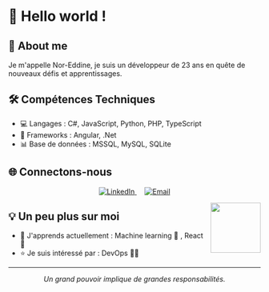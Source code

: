 # 👋 Hello world !

## 🚀 About me 
Je m'appelle Nor-Eddine, je suis un développeur de 23 ans en quête de nouveaux défis et apprentissages. 

## 🛠️ Compétences Techniques
- 💻 Langages : C#, JavaScript, Python, PHP, TypeScript
- 🧰 Frameworks : Angular, .Net
- 📊 Base de données : MSSQL, MySQL, SQLite


## 🌐 Connectons-nous

<p align="center">
  <a href="https://fr.linkedin.com/in/nor-eddine-benkhalifa-8705b4220" target="_blank">
    <img src="https://img.shields.io/badge/LinkedIn-0077B5?style=for-the-badge&logo=linkedin&logoColor=white" alt="LinkedIn" />
  </a>
  &nbsp;&nbsp;&nbsp;
  <a href="mailto:noreddine.bklf@gmail.com">
    <img src="https://img.shields.io/badge/Email-D14836?style=for-the-badge&logo=gmail&logoColor=white" alt="Email" />
  </a>
  
</p>
<img align="right" height="100" src="https://media.tenor.com/vuK8sgM-VLgAAAAM/nagumo-cat.gif"  />


## 💡 Un peu plus sur moi
- 🌱 J'apprends actuellement : Machine learning 🤖 , React 🔬
- ⭐ Je suis intéressé par : DevOps 👨‍💻

---

<p align="center">
  <i>Un grand pouvoir implique de grandes responsabilités.</i>
</p>
